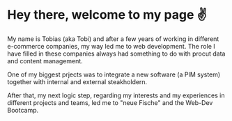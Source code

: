 # Hey there, welcome to my page ✌️

My name is Tobias (aka Tobi) and after a few years of working in different e-commerce companies, my way led me to web development.
The role I have filled in these companies always had something to do with procut data and content management.

One of my biggest prjects was to integrate a new software (a PIM system) together with internal and external steakholdern.

After that, my next logic step, regarding my interests and my experiences in different projects and teams, led me to "neue Fische" and the Web-Dev Bootcamp.

